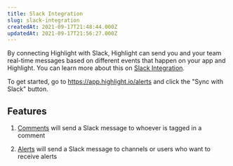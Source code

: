 ```yaml
---
title: Slack Integration
slug: slack-integration
createdAt: 2021-09-17T21:48:44.000Z
updatedAt: 2021-09-17T21:56:27.000Z
---
```


By connecting Highlight with Slack, Highlight can send you and your team real-time messages based on different events that happen on your app and Highlight. You can learn more about this on [Slack Integration](/integrations/slack-integration).

To get started, go to <https://app.highlight.io/alerts> and click the "Sync with Slack" button.

## Features

1.  [Comments](/product-features/comments) will send a Slack message to whoever is tagged in a comment

2.  [Alerts](/product-features/alerts) will send a Slack message to channels or users who want to receive alerts
